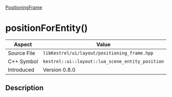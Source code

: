 [PositioningFrame](index)
# positionForEntity()
| Aspect | Value |
| --- | --- |
| Source File | `libKestrel/ui/layout/positioning_frame.hpp` |
| C++ Symbol | `kestrel::ui::layout::lua_scene_entity_position` |
| Introduced | Version 0.8.0 |
## Description

